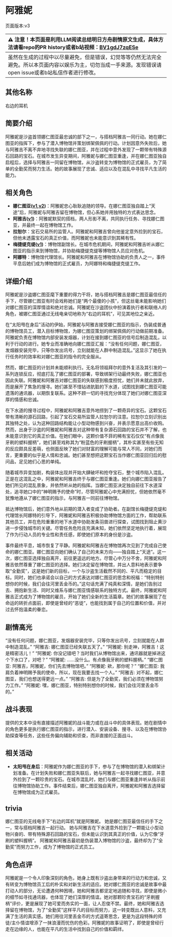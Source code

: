 # 阿雅妮
页面版本:v3
 

| :warning: 注意！本页面是利用LLM阅读总结明日方舟剧情原文生成，具体方法请看repo的PR history或者b站视频：[BV1gdJ7zqESe](https://www.bilibili.com/video/BV1gdJ7zqESe/)         |
|:----------------------------|
| 虽然在生成的过程中以尽量避免，但是错误，幻觉等等仍然无法完全避免。所以本页面内容以娱乐为主，切勿当成一手来源。发现错误请open issue或者b站私信作者进行修改。|



## 其他名称
右边的耳机
## 简要介绍
阿雅妮是沙盗首领娜仁图亚最忠诚的部下之一，与搭档阿雅吉一同行动。她在娜仁图亚的指挥下，参与了潜入博物馆并策划绑架佩佩的行动。计划因意外失败后，她与阿雅吉不离不弃地寻找失联的娜仁图亚，并在过程中意外发现了一颗带有特殊源石回路的宝石。在城市发生异变期间，阿雅妮与娜仁图亚重逢，并在娜仁图亚独自启程后，选择与阿雅吉一同留在博物馆，从沙盗转变为博物馆的正式雇员，为了简单的全勤奖而努力生活。她的故事展现了忠诚、适应以及在混乱中寻找平凡生活的能力。
## 相关角色
-   **娜仁图亚([v1](../chars/char_4138_narant.md),[v2](char_4138_narant.md))**：阿雅妮忠心耿耿追随的领导。在娜仁图亚独自踏上“天途”后，阿雅妮与阿雅吉留在博物馆，但心系她并用独特的方式表达思念。
-   **阿雅吉([v1](../chars/extended_char_a_ya_ji.md))**：阿雅妮默契的搭档，两人形影不离，共同执行任务、寻找娜仁图亚，并最终一起在博物馆工作。
-   **拉恕尔**：宝石交易所的监管人。阿雅妮和阿雅吉曾向他鉴定意外捡到的宝石，但他未透露宝石的真正价值，而阿雅妮也未能意识到其稀有性。
-   **梅捷缇克缇([v1](../chars/extended_char_mei_jie_ti_ke_ti.md))**：博物馆副馆长。在城市危机期间，阿雅妮和阿雅吉听从娜仁图亚的指示来到博物馆，并协助梅捷缇克缇等博物馆人员应对危机。
-   **阿娜特**：博物馆代理馆长。阿雅妮和阿雅吉在博物馆协助的负责人之一，事件平息后她们成为博物馆的正式雇员，为阿娜特和梅捷缇克缇工作。
## 详细介绍
阿雅妮是沙盗娜仁图亚麾下重要的得力干将，她与搭档阿雅吉是娜仁图亚最信任的手下，尽管娜仁图亚有时会戏称她们是“两个最傻的小孩”，但这丝毫未能影响她们对娜仁图亚的深厚情谊和绝对忠诚。阿雅妮在沙盗团伙中扮演着执行者和联络人的角色，被娜仁图亚通过无线电亲切地称为“右边的耳机”，可见其地位之亲近。

在“太阳甩在身后”活动的伊始，阿雅妮与阿雅吉接受娜仁图亚的指示，伪装成普通的博物馆员工，潜入目标博物馆，为娜仁图亚策划的绑架佩佩的行动做前期准备。阿雅妮负责在博物馆内部安装发烟器，计划在接到娜仁图亚的信号后制造混乱，以利于行动的进行。她专业而准确地向娜仁图亚汇报：“没有任何问题，娜仁图亚，发烟器安装完毕，只等你发出讯号，立刻就能在人群中制造混乱。”这显示了她在执行任务时的效率和对娜仁图亚的指令的完全服从。

然而，娜仁图亚的计划并未能顺利执行。无名将领祖拜尔的意外复活及其引发的一系列连锁反应，彻底打乱了娜仁图亚的部署，导致绑架行动最终失败，娜仁图亚也因此失联。阿雅妮和阿雅吉对娜仁图亚的失联感到极度担忧，她们并未就此放弃，而是展开了焦急的搜寻。她们甚至不惜钻进肮脏的下水道，试图找到娜仁图亚可能遗落的通讯器，以期恢复联系。这种不顾一切的寻找充分体现了她们对娜仁图亚深厚的情感和忠诚。

在下水道的搜寻过程中，阿雅妮和阿雅吉意外地捞到了一颗奇异的宝石。这颗宝石带有清晰的源石回路，引起了宝石交易所监管人拉恕尔的注意。拉恕尔立刻识别出其独特之处，认为这种回路结构能让小型动物感到兴奋，并表示愿意出高价收购。然而，出身于沙盗的阿雅妮和阿雅吉对这种带有复杂源石回路的宝石并不了解，也未能意识到它的真正价值。在她们眼中，这颗价值不菲的稀有宝石仅仅“有点像我牙刷的塑料握柄”，她们甚至戏称其为“粉蓝色的牙刷握柄”，其朴实甚至有些无知的反应颇具反差萌，也侧面反映了她们对财富的理解可能与常人不同，对她们而言，更重要的似乎是人情和忠诚。她们甚至想把这颗宝石当作娜仁图亚回归后的慰问品，足见她们心思的单纯。

随着城市异变加剧，构装体出现并开始大肆破坏和抢夺宝石，整个城市陷入混乱。正是在这混乱之中，阿雅妮和阿雅吉终于与娜仁图亚重逢。她们向娜仁图亚报告了她们所见的混乱景象，并依然听从她的指挥。当娜仁图亚决定独自前往下水道深处，追寻她口中的“神明赐予的使命”时，尽管阿雅妮心中充满担忧，但她依然毫不犹豫地遵从了娜仁图亚的指示，与阿雅吉一同前往博物馆。

抵达博物馆后，她们意外地从前期的潜入者变成了协助者。在副馆长梅捷缇克缇和代理馆长阿娜特的引导下，阿雅妮和阿雅吉积极协助博物馆方面的工作，帮助联系其他员工，并在危险重重的地下水道中协助发条羽兽进行探查，试图找到阻止黄沙进一步侵蚀城市的关键。尽管任务危险且充满未知，她们依然坚定地执行着，展现了作为行动人员的专业性和责任感，即使她们原本的身份是沙盗。

事件最终平息，城市恢复了平静。阿雅妮和阿雅吉在博物馆再次见到了完成自己使命的娜仁图亚。娜仁图亚向她们确认了自己的未来方向——独自踏上“天途”。这一次，娜仁图亚选择独自离开，前往更遥远的地方。尽管心中万分不舍，阿雅妮和阿雅吉依然尊重了娜仁图亚的选择。她们决定留在博物馆，并出人意料地表示要争取“全勤奖”，这是她们新的目标，一个与沙盗生活截然不同的、平凡而稳定的目标。同时，她们也承诺会以自己的方式表达对娜仁图亚的思念和祝福：“特别特别想你的时候，我们会往河里丢金币的。”这句话充满了纯真和深情，是她们告别过去、拥抱新生活、同时又维系与娜仁图亚情感联系的独特方式。最终，阿雅妮和阿雅吉正式成为了博物馆的雇员，开始了她们全新的生活篇章。她们的故事展现了在命运的转折点面前，即使是曾经的“恶徒”，也能找到属于自己的位置和价值，并对过去怀抱温柔的眷恋。
## 剧情高光
“没有任何问题，娜仁图亚，发烟器安装完毕，只等你发出讯号，立刻就能在人群中制造混乱。”
“阿雅吉: 娜仁图亚已经失联五天了。”
“阿雅妮: 别走神，阿雅吉！这是精密活儿！”
“阿雅妮: 你没记错吧？当时我们从博物馆出来，通讯器就是掉进这个下水口了，对吧？”
“阿雅妮: ......没什么。有点像我牙刷的塑料握柄。”
“娜仁图亚: 阿雅吉，阿雅妮，你们先去博物馆吧。”
“阿雅妮: 欸，那你呢？”
“娜仁图亚: 我肩负着神明赐予我的使命，所以，现在我要去找一个人。”
“阿雅吉: 对不起，娜仁图亚，我们也想送得更远一点。”
“阿雅吉: 但是为了全勤奖，我们必须在博物馆努力工作。”
“阿雅妮: 嘿，娜仁图亚，特别特别想你的时候，我们会往河里丢金币的。”
## 战斗表现
提供的文本中没有直接描述阿雅妮的战斗能力或在战斗中的具体表现。她在剧情中的角色更多是执行娜仁图亚的指示，进行潜入、安装设备、搜寻、以及在博物馆协助探查等任务，这些任务偏向辅助和侦查，而非直接的正面战斗。
## 相关活动
-   **太阳甩在身后**：阿雅妮作为娜仁图亚的手下，参与了在博物馆的潜入和绑架计划准备。在计划失败和娜仁图亚失联后，她与阿雅吉一起寻找娜仁图亚，并意外捡到了一颗珍贵的宝石。在城市混乱时，她们与娜仁图亚重逢并听从指示前往博物馆协助工作。事件结束后，娜仁图亚独自离开，阿雅妮和阿雅吉选择留在博物馆成为正式雇员。
## trivia
娜仁图亚的无线电手下“右边的耳机”就是阿雅妮。
她是娜仁图亚最信任的手下之一，常与搭档阿雅吉一起行动。
她与阿雅吉在下水道意外捡到了一颗能让小型动物兴奋的、带有特殊源石回路的宝石，但未能认识到其真正的价值，认为它像“牙刷的塑料握柄”。
阿雅妮和阿雅吉最初是伪装潜入博物馆的沙盗，最终却为了“全勤奖”而努力工作，成为了博物馆的正式员工。
## 角色点评
阿雅妮是一个令人印象深刻的角色，她身上既有沙盗出身带来的行动力和忠诚，又有转变为博物馆员工后的朴实和对新生活的适应。她对娜仁图亚的忠诚是故事中最打动人的部分，无论遭遇何种困境，她和阿雅吉都坚定地追随和寻找，即使是微小的细节如寻找通讯器，也体现了她们深厚的情谊。她对那颗珍贵宝石的“牙刷握柄”评价，更是展现了她可爱而务实的一面，让人忍俊不禁。最终，她和阿雅吉选择留在博物馆，为了“全勤奖”这样平凡的目标而努力，这一转变既出人意料，又充满了生活的真实感。她们用往河里丢金币的方式遥寄思念，更是为这段特殊的师徒/主仆情谊增添了一抹浪漫而忧伤的色彩。阿雅妮的故事证明了，即使是曾经行走在边缘的人，也能在平凡的生活中找到自己的价值和羁绊。